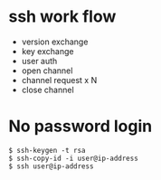 # ssh work flow

- version exchange
- key exchange
- user auth
- open channel
- channel request x N
- close channel

# No password login

```shell
$ ssh-keygen -t rsa
$ ssh-copy-id -i user@ip-address
$ ssh user@ip-address
```

